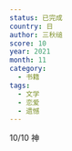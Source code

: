 ```yaml
---
status: 已完成
country: 日
author: 三秋缒
score: 10
year: 2021
month: 11
category:
  - 书籍
tags:
  - 文学
  - 恋爱
  - 遗憾
---
```

10/10 神
